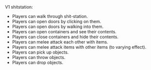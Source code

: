V1 shitstation:

* Players can walk through shit-station.
* Players can open doors by clicking on them.
* Players can open doors by walking into them.
* Players can open containers and see their contents.
* Players can close containers and hide their contents.
* Players can melee attack each other with items.
* Players can melee attack items with other items (to varying effect).
* Players can pick up objects.
* Players can throw objects.
* Players can drop objects.
